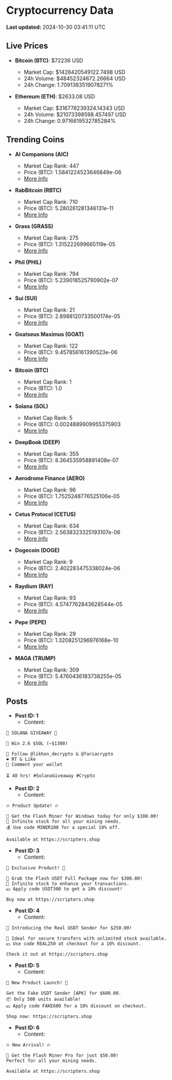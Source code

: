 # Cryptocurrency Data

**Last updated:** 2024-10-30 03:41:11 UTC

## Live Prices
- **Bitcoin (BTC)**: $72236 USD
  - Market Cap: $1428420549122.7498 USD
  - 24h Volume: $48452324672.26664 USD
  - 24h Change: 1.7091383519078271%

- **Ethereum (ETH)**: $2633.08 USD
  - Market Cap: $316778239324.14343 USD
  - 24h Volume: $21073398598.457497 USD
  - 24h Change: 0.9716619532785284%

## Trending Coins
- **AI Companions (AIC)**
  - Market Cap Rank: 447
  - Price (BTC): 1.5841224523646849e-06
  - [More Info](https://www.coingecko.com/en/coins/ai-companions)

- **RabBitcoin (RBTC)**
  - Market Cap Rank: 710
  - Price (BTC): 5.280261281346131e-11
  - [More Info](https://www.coingecko.com/en/coins/rabbitcoin)

- **Grass (GRASS)**
  - Market Cap Rank: 275
  - Price (BTC): 1.315222699665119e-05
  - [More Info](https://www.coingecko.com/en/coins/grass)

- **Phil (PHIL)**
  - Market Cap Rank: 794
  - Price (BTC): 5.239018525790902e-07
  - [More Info](https://www.coingecko.com/en/coins/phil)

- **Sui (SUI)**
  - Market Cap Rank: 21
  - Price (BTC): 2.8988120733500174e-05
  - [More Info](https://www.coingecko.com/en/coins/sui)

- **Goatseus Maximus (GOAT)**
  - Market Cap Rank: 122
  - Price (BTC): 9.457856161390523e-06
  - [More Info](https://www.coingecko.com/en/coins/goatseus-maximus)

- **Bitcoin (BTC)**
  - Market Cap Rank: 1
  - Price (BTC): 1.0
  - [More Info](https://www.coingecko.com/en/coins/bitcoin)

- **Solana (SOL)**
  - Market Cap Rank: 5
  - Price (BTC): 0.0024889909955375903
  - [More Info](https://www.coingecko.com/en/coins/solana)

- **DeepBook (DEEP)**
  - Market Cap Rank: 355
  - Price (BTC): 8.364535958891408e-07
  - [More Info](https://www.coingecko.com/en/coins/deepbook)

- **Aerodrome Finance (AERO)**
  - Market Cap Rank: 96
  - Price (BTC): 1.7525248776525106e-05
  - [More Info](https://www.coingecko.com/en/coins/aerodrome-finance)

- **Cetus Protocol (CETUS)**
  - Market Cap Rank: 634
  - Price (BTC): 2.5638323325193107e-06
  - [More Info](https://www.coingecko.com/en/coins/cetus-protocol)

- **Dogecoin (DOGE)**
  - Market Cap Rank: 9
  - Price (BTC): 2.402283475338024e-06
  - [More Info](https://www.coingecko.com/en/coins/dogecoin)

- **Raydium (RAY)**
  - Market Cap Rank: 93
  - Price (BTC): 4.5747762843628544e-05
  - [More Info](https://www.coingecko.com/en/coins/raydium)

- **Pepe (PEPE)**
  - Market Cap Rank: 29
  - Price (BTC): 1.3208251296976168e-10
  - [More Info](https://www.coingecko.com/en/coins/pepe)

- **MAGA (TRUMP)**
  - Market Cap Rank: 309
  - Price (BTC): 5.4760436183738255e-05
  - [More Info](https://www.coingecko.com/en/coins/maga)

## Posts
- **Post ID: 1**
  - Content:
```
🚀 SOLANA GIVEAWAY 🚀

🎁 Win 2.6 $SOL (~$1300)

🤝 Follow @likhon_decrypto & @fariacrypto
❤️ RT & Like
💬 Comment your wallet

⏳ 48 hrs! #SolanaGiveaway #Crypto
```

- **Post ID: 2**
  - Content:
```
🔥 Product Update! 🔥

🚀 Get the Flash Miner for Windows today for only $100.00!
🔋 Infinite stock for all your mining needs.
💰 Use code MINER100 for a special 10% off.

Available at https://scripters.shop
```

- **Post ID: 3**
  - Content:
```
🎁 Exclusive Product! 🎁

💸 Grab the Flash USDT Full Package now for $300.00!
🎉 Infinite stock to enhance your transactions.
💵 Apply code USDT300 to get a 10% discount!

Buy now at https://scripters.shop
```

- **Post ID: 4**
  - Content:
```
💎 Introducing the Real USDT Sender for $250.00!

💼 Ideal for secure transfers with unlimited stock available.
💵 Use code REAL250 at checkout for a 10% discount.

Check it out at https://scripters.shop
```

- **Post ID: 5**
  - Content:
```
🚀 New Product Launch! 🚀

Get the Fake USDT Sender [APK] for $600.00.
📦 Only 500 units available!
💵 Apply code FAKE600 for a 10% discount on checkout.

Shop now: https://scripters.shop
```

- **Post ID: 6**
  - Content:
```
🔥 New Arrival! 🔥

💸 Get the Flash Miner Pro for just $50.00!
Perfect for all your mining needs.

Available at https://scripters.shop
```


